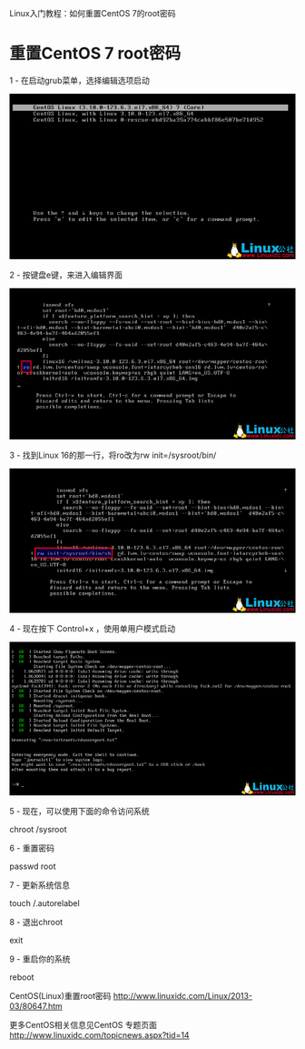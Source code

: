Linux入门教程：如何重置CentOS 7的root密码

# 重置CentOS 7 root密码

1 - 在启动grub菜单，选择编辑选项启动

![img_1.png](702098479639617547.png)

2 - 按键盘e键，来进入编辑界面

![img_2.png](702098479639617546.png)

3 - 找到Linux 16的那一行，将ro改为rw init=/sysroot/bin/

![img_3.png](702098479639617545.png)

4 - 现在按下 Control+x ，使用单用户模式启动

![img_4.png](702098479639617544.png)

5 - 现在，可以使用下面的命令访问系统

chroot /sysroot

6 - 重置密码

passwd root

7 - 更新系统信息

touch /.autorelabel

8 - 退出chroot

exit

9 - 重启你的系统

reboot

CentOS(Linux)重置root密码 http://www.linuxidc.com/Linux/2013-03/80647.htm

更多CentOS相关信息见CentOS 专题页面 http://www.linuxidc.com/topicnews.aspx?tid=14